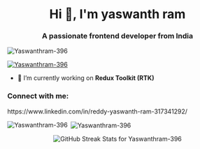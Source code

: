 <h1 align="center">Hi 👋, I'm yaswanth ram</h1>
<h3 align="center">A passionate frontend developer from India</h3>

<p align="left"> <img src="https://komarev.com/ghpvc/?username=Yaswanthram-396&label=Profile%20views&color=0e75b6&style=flat" alt="Yaswanthram-396" /> </p>

<p align="left"> <a href="https://github.com/ryo-ma/github-profile-trophy"><img src="https://github-profile-trophy.vercel.app/?username=Yaswanthram-396" alt="Yaswanthram-396" /></a> </p>

- 🔭 I’m currently working on **Redux Toolkit (RTK)**

<h3 align="left">Connect with me:</h3>
<p align="left">
  <!-- Social links go here -->
  https://www.linkedin.com/in/reddy-yaswanth-ram-317341292/
</p>

<p><img align="left" src="https://github-readme-stats.vercel.app/api/top-langs?username=Yaswanthram-396&show_icons=true&locale=en&layout=compact" alt="Yaswanthram-396" /></p>

<p>&nbsp;<img align="center" src="https://github-readme-stats.vercel.app/api?username=Yaswanthram-396&show_icons=true&locale=en" alt="Yaswanthram-396" /></p>

<p align="center">
  <img src="https://github-readme-streak-stats.herokuapp.com/?user=Yaswanthram-396" alt="GitHub Streak Stats for Yaswanthram-396" />
</p>

